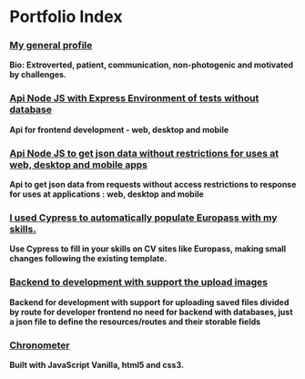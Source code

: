 # Portfolio Index

### [My general profile](https://github.com/luisnt)
**Bio: Extroverted, patient, communication, non-photogenic and motivated by challenges.**

### [Api Node JS with Express Environment of tests without database](https://github.com/luis-portfolio/Node.JS-Server-with-Express) 
**Api for frontend development - web, desktop and mobile**

### [Api Node JS to get json data without restrictions for uses at web, desktop and mobile apps](https://github.com/luis-portfolio/Api-Node.JS-with-express-to-proxy-url) 
**Api to get json data from requests without access restrictions to response for uses at applications : web, desktop and mobile**

### [I used Cypress to automatically populate Europass with my skills.](https://github.com/luis-portfolio/Autofill-Europass-with-Cypress)
**Use Cypress to fill in your skills on CV sites like Europass, making small changes following the existing template.**

### [Backend to development with support the upload images](https://github.com/luis-portfolio/backdev)
**Backend for development with support for uploading saved files divided by route for developer frontend no need for backend with databases, just a json file to define the resources/routes and their storable fields**

### [Chronometer](https://github.com/luis-portfolio/Chronometer)
**Built with JavaScript Vanilla, html5 and css3.**


